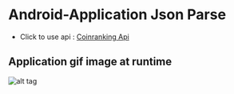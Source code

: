# Android-Application Json Parse 

* Click to use api : [Coinranking Api ](https://docs.coinranking.com/)

## Application gif image at runtime

![alt tag](https://github.com/omerustunay/Android-App-json-parse/blob/master/img/aaaa.gif "Json App")


